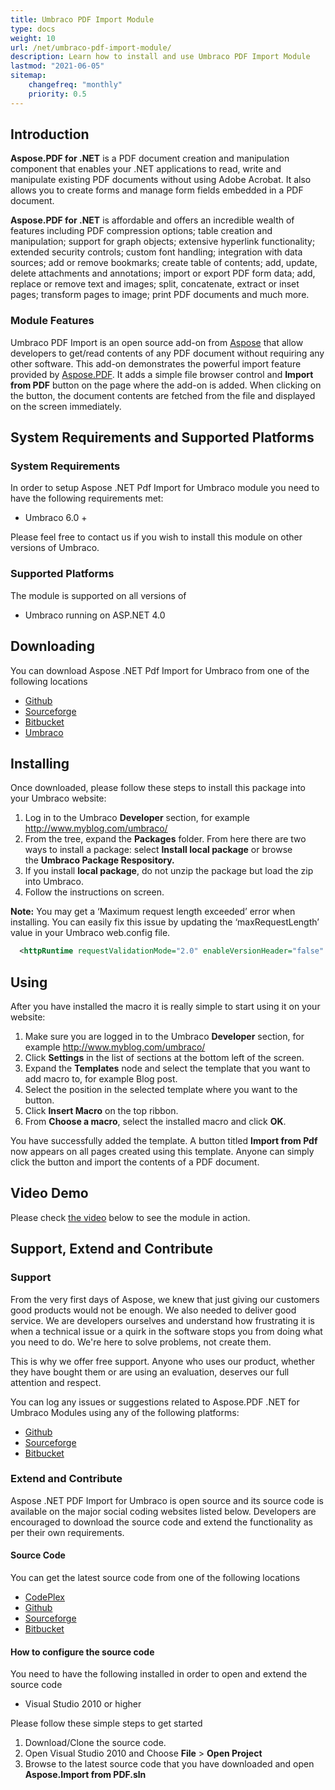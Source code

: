 ```yaml
---
title: Umbraco PDF Import Module
type: docs
weight: 10
url: /net/umbraco-pdf-import-module/
description: Learn how to install and use Umbraco PDF Import Module
lastmod: "2021-06-05"
sitemap:
    changefreq: "monthly"
    priority: 0.5
---
```


## Introduction

**Aspose.PDF for .NET** is a PDF document creation and manipulation component that enables your .NET applications to read, write and manipulate existing PDF documents without using Adobe Acrobat. It also allows you to create forms and manage form fields embedded in a PDF document.

**Aspose.PDF for .NET** is affordable and offers an incredible wealth of features including PDF compression options; table creation and manipulation; support for graph objects; extensive hyperlink functionality; extended security controls; custom font handling; integration with data sources; add or remove bookmarks; create table of contents; add, update, delete attachments and annotations; import or export PDF form data; add, replace or remove text and images; split, concatenate, extract or inset pages; transform pages to image; print PDF documents and much more.

### **Module Features**

Umbraco PDF Import is an open source add-on from [Aspose](http://www.aspose.com/) that allow developers to get/read contents of any PDF document without requiring any other software. This add-on demonstrates the powerful import feature provided by [Aspose.PDF](https://products.aspose.com/pdf/net/). It adds a simple file browser control and **Import from PDF** button on the page where the add-on is added. When clicking on the button, the document contents are fetched from the file and displayed on the screen immediately.

## System Requirements and Supported Platforms

### **System Requirements**

In order to setup Aspose .NET Pdf Import for Umbraco module you need to have the following requirements met:

- Umbraco 6.0 +

Please feel free to contact us if you wish to install this module on other versions of Umbraco.

### **Supported Platforms**

The module is supported on all versions of

- Umbraco running on ASP.NET 4.0

## Downloading

You can download Aspose .NET Pdf Import for Umbraco from one of the following locations

- [Github](https://github.com/asposemarketplace/Aspose_for_Umbraco/releases)
- [Sourceforge](https://sourceforge.net/projects/asposeumbraco/files/)
- [Bitbucket](https://bitbucket.org/asposemarketplace/aspose-for-umbraco/downloads)
- [Umbraco](https://our.umbraco.com/packages/developer-tools/import-from-pdf-using-asposepdf/)

## Installing

Once downloaded, please follow these steps to install this package into your Umbraco website:

1. Log in to the Umbraco **Developer** section, for example <http://www.myblog.com/umbraco/>
1. From the tree, expand the **Packages** folder.
   From here there are two ways to install a package: select **Install local package** or browse the **Umbraco Package Respository.**
1. If you install **local package**, do not unzip the package but load the zip into Umbraco.
1. Follow the instructions on screen.

**Note:** You may get a ‘Maximum request length exceeded’ error when installing. You can easily fix this issue by updating the ‘maxRequestLength’ value in your Umbraco web.config file.

```xml
  <httpRuntime requestValidationMode="2.0" enableVersionHeader="false" maxRequestLength="25000" />
```

## Using

After you have installed the macro it is really simple to start using it on your website:

1. Make sure you are logged in to the Umbraco **Developer** section, for example <http://www.myblog.com/umbraco/>
1. Click **Settings** in the list of sections at the bottom left of the screen.
1. Expand the **Templates** node and select the template that you want to add macro to, for example Blog post.
1. Select the position in the selected template where you want to the button.
1. Click **Insert Macro** on the top ribbon.
1. From **Choose a macro**, select the installed macro and click **OK**.

You have successfully added the template. A button titled **Import from Pdf** now appears on all pages created using this template. Anyone can simply click the button and import the contents of a PDF document.

## Video Demo

Please check [the video](https://www.youtube.com/watch?v=zmZTJ86B25E) below to see the module in action.

## Support, Extend and Contribute

### Support

From the very first days of Aspose, we knew that just giving our customers good products would not be enough. We also needed to deliver good service. We are developers ourselves and understand how frustrating it is when a technical issue or a quirk in the software stops you from doing what you need to do. We're here to solve problems, not create them.

This is why we offer free support. Anyone who uses our product, whether they have bought them or are using an evaluation, deserves our full attention and respect.

You can log any issues or suggestions related to Aspose.PDF .NET for Umbraco Modules using any of the following platforms:

- [Github](https://github.com/asposemarketplace/Aspose_for_Umbraco/issues)
- [Sourceforge](https://sourceforge.net/p/asposeumbraco/tickets/?source=navbar)
- [Bitbucket](https://bitbucket.org/asposemarketplace/aspose-for-umbraco/issues?status=new&status=open)


### Extend and Contribute

Aspose .NET PDF Import for Umbraco is open source and its source code is available on the major social coding websites listed below. Developers are encouraged to download the source code and extend the functionality as per their own requirements.

#### Source Code

You can get the latest source code from one of the following locations

- [CodePlex](https://asposeumbraco.codeplex.com/SourceControl/latest)
- [Github](https://github.com/asposemarketplace/Aspose_for_Umbraco)
- [Sourceforge](https://sourceforge.net/p/asposeumbraco/code/ci/master/tree/)
- [Bitbucket](https://bitbucket.org/asposemarketplace/aspose-for-umbraco/src)

#### How to configure the source code

You need to have the following installed in order to open and extend the source code

- Visual Studio 2010 or higher

Please follow these simple steps to get started

1. Download/Clone the source code.
1. Open Visual Studio 2010 and Choose **File** > **Open Project**
1. Browse to the latest source code that you have downloaded and open **Aspose.Import from PDF.sln**
